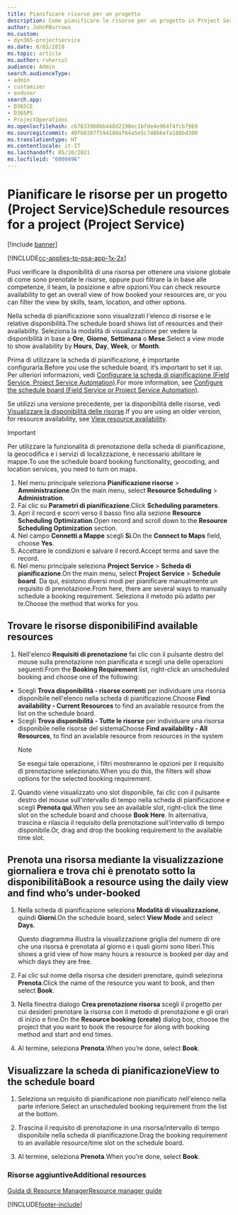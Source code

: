 ```yaml
---
title: Pianificare risorse per un progetto
description: Come pianificare le risorse per un progetto in Project Service
author: JohnPBurrows
ms.custom:
- dyn365-projectservice
ms.date: 8/03/2018
ms.topic: article
ms.author: ruhercul
audience: Admin
search.audienceType:
- admin
- customizer
- enduser
search.app:
- D365CE
- D365PS
- ProjectOperations
ms.openlocfilehash: c67633960bb448d2190ec1bfde4e964f4fcb7969
ms.sourcegitcommit: 40f68387f594180af64a5e5c748b6efa188bd300
ms.translationtype: HT
ms.contentlocale: it-IT
ms.lasthandoff: 05/10/2021
ms.locfileid: "6008496"
---
```

# <a name="schedule-resources-for-a-project-project-service"></a><span data-ttu-id="34173-103">Pianificare le risorse per un progetto (Project Service)</span><span class="sxs-lookup"><span data-stu-id="34173-103">Schedule resources for a project (Project Service)</span></span>

[!include [banner](../includes/psa-now-project-operations.md)]

[!INCLUDE[cc-applies-to-psa-app-1x-2x](../includes/cc-applies-to-psa-app-1x-2x.md)]

<span data-ttu-id="34173-104">Puoi verificare la disponibilità di una risorsa per ottenere una visione globale di come sono prenotate le risorse, oppure puoi filtrare la in base alle competenze, il team, la posizione e altre opzioni.</span><span class="sxs-lookup"><span data-stu-id="34173-104">You can check resource availability to get an overall view of how booked your resources are, or you can filter the view by skills, team, location, and other options.</span></span>  
  
<span data-ttu-id="34173-105">Nella scheda di pianificazione sono visualizzati l'elenco di risorse e le relative disponibilità.</span><span class="sxs-lookup"><span data-stu-id="34173-105">The schedule board shows list of resources and their availability.</span></span> <span data-ttu-id="34173-106">Seleziona la modalità di visualizzazione per vedere la disponibilità in base a **Ore**, **Giorno**, **Settimana** o **Mese**.</span><span class="sxs-lookup"><span data-stu-id="34173-106">Select a view mode to show availability by **Hours**, **Day**, **Week**, or **Month**.</span></span>  
  
<span data-ttu-id="34173-107">Prima di utilizzare la scheda di pianificazione, è importante configurarla.</span><span class="sxs-lookup"><span data-stu-id="34173-107">Before you use the schedule board, it’s important to set it up.</span></span> <span data-ttu-id="34173-108">Per ulteriori informazioni, vedi [Configurare la scheda di pianificazione (Field Service, Project Service Automation)](/dynamics365/field-service/configure-schedule-board).</span><span class="sxs-lookup"><span data-stu-id="34173-108">For more information, see [Configure the schedule board (Field Service or Project Service Automation)](/dynamics365/field-service/configure-schedule-board).</span></span>
  
<span data-ttu-id="34173-109">Se utilizzi una versione precedente, per la disponibilità delle risorse, vedi [Visualizzare la disponibilità delle risorse](../psa/view-resource-availability.md).</span><span class="sxs-lookup"><span data-stu-id="34173-109">If you are using an older version, for resource availability, see [View resource availability](../psa/view-resource-availability.md).</span></span>  

> [!IMPORTANT]
>  <span data-ttu-id="34173-110">Per utilizzare la funzionalità di prenotazione della scheda di pianificazione, la geocodifica e i servizi di localizzazione, è necessario abilitare le mappe.</span><span class="sxs-lookup"><span data-stu-id="34173-110">To use the schedule board booking functionality, geocoding, and location services, you need to turn on maps.</span></span>  
> 
> 1. <span data-ttu-id="34173-111">Nel menu principale seleziona **Pianificazione risorse** > **Amministrazione**.</span><span class="sxs-lookup"><span data-stu-id="34173-111">On the main menu, select **Resource Scheduling** > **Administration**.</span></span>  
> 2. <span data-ttu-id="34173-112">Fai clic su **Parametri di pianificazione**.</span><span class="sxs-lookup"><span data-stu-id="34173-112">Click **Scheduling parameters**.</span></span>  
> 3. <span data-ttu-id="34173-113">Apri il record e scorri verso il basso fino alla sezione **Resource Scheduling Optimization**.</span><span class="sxs-lookup"><span data-stu-id="34173-113">Open record and scroll down to the **Resource Scheduling Optimization** section.</span></span>  
> 4. <span data-ttu-id="34173-114">Nel campo **Connetti a Mappe** scegli **Sì**.</span><span class="sxs-lookup"><span data-stu-id="34173-114">On the **Connect to Maps** field, choose **Yes**.</span></span>  
> 5. <span data-ttu-id="34173-115">Accettare le condizioni e salvare il record.</span><span class="sxs-lookup"><span data-stu-id="34173-115">Accept terms and save the record.</span></span>  
> 6. <span data-ttu-id="34173-116">Nel menu principale seleziona **Project Service** > **Scheda di pianificazione**.</span><span class="sxs-lookup"><span data-stu-id="34173-116">On the main menu, select **Project Service** > **Schedule board**.</span></span> <span data-ttu-id="34173-117">Da qui, esistono diversi modi per pianificare manualmente un requisito di prenotazione.</span><span class="sxs-lookup"><span data-stu-id="34173-117">From here, there are several ways to manually schedule a booking requirement.</span></span> <span data-ttu-id="34173-118">Seleziona il metodo più adatto per te.</span><span class="sxs-lookup"><span data-stu-id="34173-118">Choose the method that works for you.</span></span>
  
## <a name="find-available-resources"></a><span data-ttu-id="34173-119">Trovare le risorse disponibili</span><span class="sxs-lookup"><span data-stu-id="34173-119">Find available resources</span></span>

1.  <span data-ttu-id="34173-120">Nell'elenco **Requisiti di prenotazione** fai clic con il pulsante destro del mouse sulla prenotazione non pianificata e scegli una delle operazioni seguenti:</span><span class="sxs-lookup"><span data-stu-id="34173-120">From the **Booking Requirement** list, right-click an unscheduled booking and choose one of the following:</span></span>  
  
- <span data-ttu-id="34173-121">Scegli **Trova disponibilità - risorse correnti** per individuare una risorsa disponibile nell'elenco nella scheda di pianificazione.</span><span class="sxs-lookup"><span data-stu-id="34173-121">Choose **Find availability - Current Resources** to find an available resource from the list on the schedule board.</span></span>  
- <span data-ttu-id="34173-122">Scegli **Trova disponibilità - Tutte le risorse** per individuare una risorsa disponibile nelle risorse del sistema</span><span class="sxs-lookup"><span data-stu-id="34173-122">Choose **Find availability - All Resources**, to find an available resource from resources in the system</span></span>  
   > [!NOTE]
   >  <span data-ttu-id="34173-123">Se esegui tale operazione, i filtri mostreranno le opzioni per il requisito di prenotazione selezionato.</span><span class="sxs-lookup"><span data-stu-id="34173-123">When you do this, the filters will show options for the selected booking requirement.</span></span>  
  
2. <span data-ttu-id="34173-124">Quando viene visualizzato uno slot disponibile, fai clic con il pulsante destro del mouse sull'intervallo di tempo nella scheda di pianificazione e scegli **Prenota qui**.</span><span class="sxs-lookup"><span data-stu-id="34173-124">When you see an available slot, right-click the time slot on the schedule board and choose **Book Here**.</span></span> <span data-ttu-id="34173-125">In alternativa, trascina e rilascia il requisito della prenotazione sull'intervallo di tempo disponibile.</span><span class="sxs-lookup"><span data-stu-id="34173-125">Or, drag and drop the booking requirement to the available time slot.</span></span>  
  

## <a name="book-a-resource-using-the-daily-view-and-find-whos-under-booked"></a><span data-ttu-id="34173-126">Prenota una risorsa mediante la visualizzazione giornaliera e trova chi è prenotato sotto la disponibilità</span><span class="sxs-lookup"><span data-stu-id="34173-126">Book a resource using the daily view and find who’s under-booked</span></span>
  
1.  <span data-ttu-id="34173-127">Nella scheda di pianificazione seleziona **Modalità di visualizzazione**, quindi **Giorni**.</span><span class="sxs-lookup"><span data-stu-id="34173-127">On the schedule board, select **View Mode** and select **Days**.</span></span>  
  
    <span data-ttu-id="34173-128">Questo diagramma illustra la visualizzazione griglia del numero di ore che una risorsa è prenotata al giorno e i quali giorni sono liberi.</span><span class="sxs-lookup"><span data-stu-id="34173-128">This shows a grid view of how many hours a resource is booked per day and which days they are free.</span></span>  
  
2.  <span data-ttu-id="34173-129">Fai clic sul nome della risorsa che desideri prenotare, quindi seleziona **Prenota**.</span><span class="sxs-lookup"><span data-stu-id="34173-129">Click the name of the resource you want to book, and then select **Book**.</span></span>  
  
3.  <span data-ttu-id="34173-130">Nella finestra dialogo **Crea prenotazione risorsa** scegli il progetto per cui desideri prenotare la risorsa con il metodo di prenotazione e gli orari di inizio e fine.</span><span class="sxs-lookup"><span data-stu-id="34173-130">On the **Resource booking (create)** dialog box, choose the project that you want to book the resource for along with booking method and start and end times.</span></span>  
  
4.  <span data-ttu-id="34173-131">Al termine, seleziona **Prenota**.</span><span class="sxs-lookup"><span data-stu-id="34173-131">When you’re done, select **Book**.</span></span>  
  
## <a name="view-to-the-schedule-board"></a><span data-ttu-id="34173-132">Visualizzare la scheda di pianificazione</span><span class="sxs-lookup"><span data-stu-id="34173-132">View to the schedule board</span></span>
  
1.  <span data-ttu-id="34173-133">Seleziona un requisito di pianificazione non pianificato nell'elenco nella parte inferiore.</span><span class="sxs-lookup"><span data-stu-id="34173-133">Select an unscheduled booking requirement from the list at the bottom.</span></span>  
  
2.  <span data-ttu-id="34173-134">Trascina il requisito di prenotazione in una risorsa/intervallo di tempo disponibile nella scheda di pianificazione.</span><span class="sxs-lookup"><span data-stu-id="34173-134">Drag the booking requirement to an available resource/time slot on the schedule board.</span></span>  
  
3.  <span data-ttu-id="34173-135">Al termine, seleziona **Prenota**.</span><span class="sxs-lookup"><span data-stu-id="34173-135">When you're done, select **Book**.</span></span>  
  
### <a name="additional-resources"></a><span data-ttu-id="34173-136">Risorse aggiuntive</span><span class="sxs-lookup"><span data-stu-id="34173-136">Additional resources</span></span>  
 [<span data-ttu-id="34173-137">Guida di Resource Manager</span><span class="sxs-lookup"><span data-stu-id="34173-137">Resource manager guide</span></span>](../psa/resource-manager-guide.md)


[!INCLUDE[footer-include](../includes/footer-banner.md)]